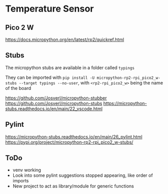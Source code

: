# Temperature Sensor

## Pico 2 W

https://docs.micropython.org/en/latest/rp2/quickref.html

## Stubs

The micropython stubs are available in a folder called `typings`

They can be imported with `pip install -U micropython-rp2-rpi_pico2_w-stubs --target typings --no-user`, with `<rp2-rpi_pico2_w>` being the name of the board

https://github.com/Josverl/micropython-stubber
https://github.com/Josverl/micropython-stubs
https://micropython-stubs.readthedocs.io/en/main/22_vscode.html

## Pylint

https://micropython-stubs.readthedocs.io/en/main/26_pylint.html
https://pypi.org/project/micropython-rp2-rpi_pico2_w-stubs/

## ToDo

* venv working
* Look into some pylint suggestions stopped appearing, like order of imports
* New project to act as library/module for generic functions
